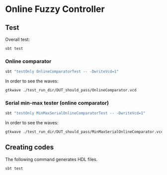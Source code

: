 Online Fuzzy Controller
=======================

## Test 

Overall test:

```sh
sbt test
```

### Online comparator

```sh
sbt "testOnly OnlineComparatorTest -- -DwriteVcd=1"
```

In order to see the waves:
```sh
gtkwave ./test_run_dir/DUT_should_pass/OnlineComparator.vcd
```


### Serial min-max tester (online comparator)

```sh
sbt "testOnly MinMaxSerialOnlineComparatorTest -- -DwriteVcd=1"
```

In order to see the waves:
```sh
gtkwave ./test_run_dir/DUT_should_pass/MinMaxSerialOnlineComparator.vcd
```

## Creating codes 

The following command generates HDL files.

```sh
sbt test
```